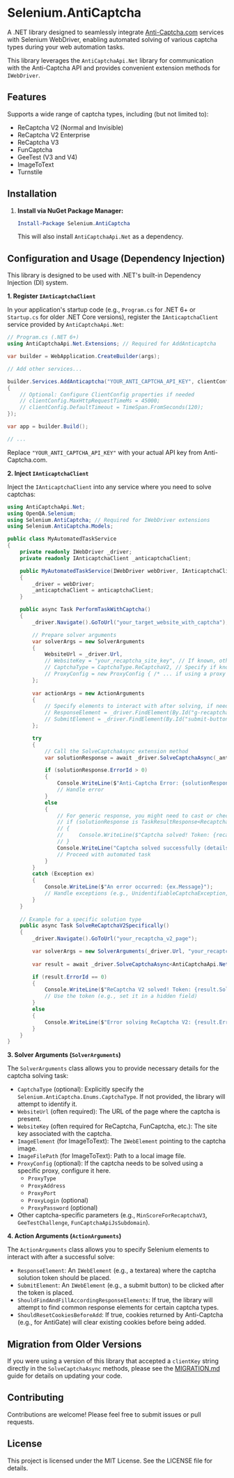 # Selenium.AntiCaptcha

A .NET library designed to seamlessly integrate [Anti-Captcha.com](https://anti-captcha.com/) services with Selenium WebDriver, enabling automated solving of various captcha types during your web automation tasks.

This library leverages the `AntiCaptchaApi.Net` library for communication with the Anti-Captcha API and provides convenient extension methods for `IWebDriver`.

## Features

Supports a wide range of captcha types, including (but not limited to):

*   ReCaptcha V2 (Normal and Invisible)
*   ReCaptcha V2 Enterprise
*   ReCaptcha V3
*   FunCaptcha
*   GeeTest (V3 and V4)
*   ImageToText
*   Turnstile

## Installation

1.  **Install via NuGet Package Manager:**
    ```powershell
    Install-Package Selenium.AntiCaptcha
    ```
    This will also install `AntiCaptchaApi.Net` as a dependency.

## Configuration and Usage (Dependency Injection)

This library is designed to be used with .NET's built-in Dependency Injection (DI) system.

**1. Register `IAnticaptchaClient`**

In your application's startup code (e.g., `Program.cs` for .NET 6+ or `Startup.cs` for older .NET Core versions), register the `IAnticaptchaClient` service provided by `AntiCaptchaApi.Net`:

```csharp
// Program.cs (.NET 6+)
using AntiCaptchaApi.Net.Extensions; // Required for AddAnticaptcha

var builder = WebApplication.CreateBuilder(args);

// Add other services...

builder.Services.AddAnticaptcha("YOUR_ANTI_CAPTCHA_API_KEY", clientConfig =>
{
    // Optional: Configure ClientConfig properties if needed
    // clientConfig.MaxHttpRequestTimeMs = 45000; 
    // clientConfig.DefaultTimeout = TimeSpan.FromSeconds(120);
});

var app = builder.Build();

// ...
```

Replace `"YOUR_ANTI_CAPTCHA_API_KEY"` with your actual API key from Anti-Captcha.com.

**2. Inject `IAnticaptchaClient`**

Inject the `IAnticaptchaClient` into any service where you need to solve captchas:

```csharp
using AntiCaptchaApi.Net;
using OpenQA.Selenium;
using Selenium.AntiCaptcha; // Required for IWebDriver extensions
using Selenium.AntiCaptcha.Models;

public class MyAutomatedTaskService
{
    private readonly IWebDriver _driver;
    private readonly IAnticaptchaClient _anticaptchaClient;

    public MyAutomatedTaskService(IWebDriver webDriver, IAnticaptchaClient anticaptchaClient)
    {
        _driver = webDriver;
        _anticaptchaClient = anticaptchaClient;
    }

    public async Task PerformTaskWithCaptcha()
    {
        _driver.Navigate().GoToUrl("your_target_website_with_captcha");

        // Prepare solver arguments
        var solverArgs = new SolverArguments
        {
            WebsiteUrl = _driver.Url,
            // WebsiteKey = "your_recaptcha_site_key", // If known, otherwise it might be auto-detected for some types
            // CaptchaType = CaptchaType.ReCaptchaV2, // Specify if known, otherwise auto-detection will be attempted
            // ProxyConfig = new ProxyConfig { /* ... if using a proxy for solving ... */ }
        };
        
        var actionArgs = new ActionArguments
        {
            // Specify elements to interact with after solving, if needed
            // ResponseElement = _driver.FindElement(By.Id("g-recaptcha-response")),
            // SubmitElement = _driver.FindElement(By.Id("submit-button"))
        };

        try
        {
            // Call the SolveCaptchaAsync extension method
            var solutionResponse = await _driver.SolveCaptchaAsync(_anticaptchaClient, solverArgs, actionArgs);

            if (solutionResponse.ErrorId > 0)
            {
                Console.WriteLine($"Anti-Captcha Error: {solutionResponse.ErrorDescription}");
                // Handle error
            }
            else
            {
                // For generic response, you might need to cast or check the specific solution type
                // if (solutionResponse is TaskResultResponse<RecaptchaSolution> recaptchaSolution)
                // {
                //     Console.WriteLine($"Captcha solved! Token: {recaptchaSolution.Solution.GRecaptchaResponse}");
                // }
                Console.WriteLine("Captcha solved successfully (details depend on captcha type).");
                // Proceed with automated task
            }
        }
        catch (Exception ex)
        {
            Console.WriteLine($"An error occurred: {ex.Message}");
            // Handle exceptions (e.g., UnidentifiableCaptchaException, InsufficientSolverArgumentsException)
        }
    }
    
    // Example for a specific solution type
    public async Task SolveReCaptchaV2Specifically()
    {
        _driver.Navigate().GoToUrl("your_recaptcha_v2_page");

        var solverArgs = new SolverArguments(_driver.Url, "your_recaptcha_site_key", CaptchaType.ReCaptchaV2);
        
        var result = await _driver.SolveCaptchaAsync<AntiCaptchaApi.Net.Models.Solutions.RecaptchaSolution>(_anticaptchaClient, solverArgs);

        if (result.ErrorId == 0)
        {
            Console.WriteLine($"ReCaptcha V2 solved! Token: {result.Solution.GRecaptchaResponse}");
            // Use the token (e.g., set it in a hidden field)
        }
        else
        {
            Console.WriteLine($"Error solving ReCaptcha V2: {result.ErrorDescription}");
        }
    }
}
```

**3. Solver Arguments (`SolverArguments`)**

The `SolverArguments` class allows you to provide necessary details for the captcha solving task:

*   `CaptchaType` (optional): Explicitly specify the `Selenium.AntiCaptcha.Enums.CaptchaType`. If not provided, the library will attempt to identify it.
*   `WebsiteUrl` (often required): The URL of the page where the captcha is present.
*   `WebsiteKey` (often required for ReCaptcha, FunCaptcha, etc.): The site key associated with the captcha.
*   `ImageElement` (for ImageToText): The `IWebElement` pointing to the captcha image.
*   `ImageFilePath` (for ImageToText): Path to a local image file.
*   `ProxyConfig` (optional): If the captcha needs to be solved using a specific proxy, configure it here.
    *   `ProxyType`
    *   `ProxyAddress`
    *   `ProxyPort`
    *   `ProxyLogin` (optional)
    *   `ProxyPassword` (optional)
*   Other captcha-specific parameters (e.g., `MinScoreForRecaptchaV3`, `GeeTestChallenge`, `FunCaptchaApiJsSubdomain`).

**4. Action Arguments (`ActionArguments`)**

The `ActionArguments` class allows you to specify Selenium elements to interact with after a successful solve:

*   `ResponseElement`: An `IWebElement` (e.g., a textarea) where the captcha solution token should be placed.
*   `SubmitElement`: An `IWebElement` (e.g., a submit button) to be clicked after the token is placed.
*   `ShouldFindAndFillAccordingResponseElements`: If true, the library will attempt to find common response elements for certain captcha types.
*   `ShouldResetCookiesBeforeAdd`: If true, cookies returned by Anti-Captcha (e.g., for AntiGate) will clear existing cookies before being added.

## Migration from Older Versions

If you were using a version of this library that accepted a `clientKey` string directly in the `SolveCaptchaAsync` methods, please see the [MIGRATION.md](MIGRATION.md) guide for details on updating your code.

## Contributing

Contributions are welcome! Please feel free to submit issues or pull requests.

## License

This project is licensed under the MIT License. See the LICENSE file for details.
